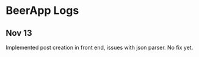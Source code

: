 # BeerApp Logs

## Nov 13

Implemented post creation in front end, issues with json parser. No fix yet.
